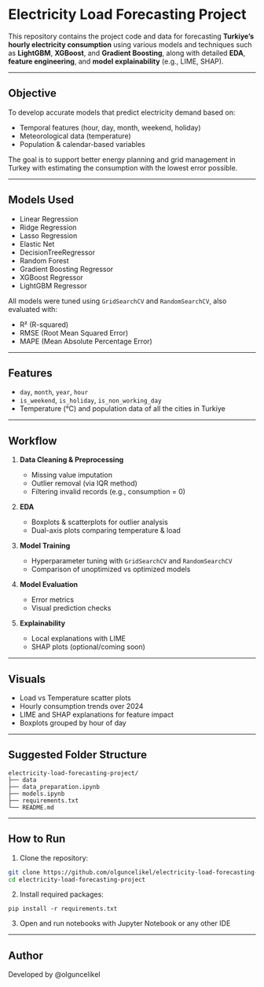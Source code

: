 # Electricity Load Forecasting Project

This repository contains the project code and data for forecasting **Turkiye’s hourly electricity consumption** using various models and techniques such as **LightGBM**, **XGBoost**, and **Gradient Boosting**, along with detailed **EDA**, **feature engineering**, and **model explainability** (e.g., LIME, SHAP).

---

## Objective

To develop accurate models that predict electricity demand based on:
- Temporal features (hour, day, month, weekend, holiday)
- Meteorological data (temperature)
- Population & calendar-based variables

The goal is to support better energy planning and grid management in Turkey with estimating the consumption with the lowest error possible.

---

## Models Used

- Linear Regression
- Ridge Regression
- Lasso Regression
- Elastic Net
- DecisionTreeRegressor
- Random Forest
- Gradient Boosting Regressor
- XGBoost Regressor
- LightGBM Regressor

All models were tuned using `GridSearchCV` and `RandomSearchCV`, also evaluated with:
- R² (R-squared)
- RMSE (Root Mean Squared Error)
- MAPE (Mean Absolute Percentage Error)

---

## Features

- `day`, `month`, `year`, `hour`
- `is_weekend`, `is_holiday`, `is_non_working_day`
- Temperature (°C) and population data of all the cities in Turkiye

---

## Workflow

1. **Data Cleaning & Preprocessing**
   - Missing value imputation
   - Outlier removal (via IQR method)
   - Filtering invalid records (e.g., consumption = 0)

2. **EDA**
   - Boxplots & scatterplots for outlier analysis
   - Dual-axis plots comparing temperature & load

3. **Model Training**
   - Hyperparameter tuning with `GridSearchCV` and `RandomSearchCV`
   - Comparison of unoptimized vs optimized models

4. **Model Evaluation**
   - Error metrics
   - Visual prediction checks

5. **Explainability**
   - Local explanations with LIME
   - SHAP plots (optional/coming soon)

---

## Visuals

- Load vs Temperature scatter plots  
- Hourly consumption trends over 2024  
- LIME and SHAP explanations for feature impact  
- Boxplots grouped by hour of day  

---

## Suggested Folder Structure

```
electricity-load-forecasting-project/
├── data
├── data_preparation.ipynb
├── models.ipynb
├── requirements.txt
└── README.md
```

---

## How to Run

1. Clone the repository:
```bash
git clone https://github.com/olguncelikel/electricity-load-forecasting-project.git
cd electricity-load-forecasting-project
```

2. Install required packages:
```
pip install -r requirements.txt
```

3. Open and run notebooks with Jupyter Notebook or any other IDE

---

## Author

Developed by @olguncelikel

